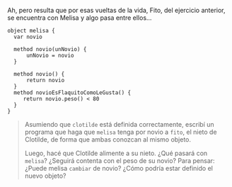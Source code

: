 Ah, pero resulta que por esas vueltas de la vida, Fito, del ejercicio anterior, se encuentra con Melisa y algo pasa entre ellos... 

```wollok
object melisa {
  var novio
   
  method novio(unNovio) {
      unNovio = novio
  }
  
  method novio() {
      return novio
  }
  method novioEsFlaquitoComoLeGusta() {
     return novio.peso() < 80
  }
}
```

> Asumiendo que `clotilde` está definida correctamente, escribí un programa que haga que `melisa` tenga por novio a `fito`, el nieto de Clotilde, de forma que ambas conozcan al mismo objeto. 
> 
> Luego, hacé que Clotilde alimente a su nieto. ¿Qué pasará con `melisa`? ¿Seguirá contenta con el peso de su novio? 
> Para pensar: ¿Puede melisa `cambiar` de novio? ¿Cómo podría estar definido el nuevo objeto?   
